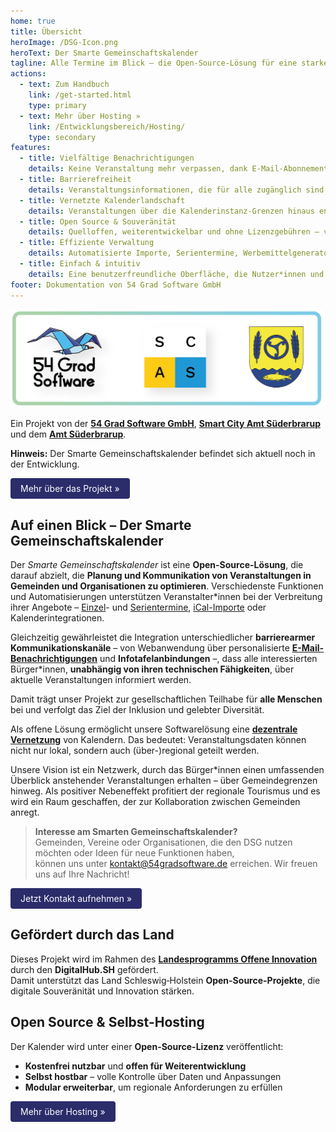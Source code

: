 ```yaml
---
home: true
title: Übersicht
heroImage: /DSG-Icon.png
heroText: Der Smarte Gemeinschaftskalender
tagline: Alle Termine im Blick – die Open-Source-Lösung für eine starke Gemeinschaft
actions:
  - text: Zum Handbuch
    link: /get-started.html
    type: primary
  - text: Mehr über Hosting »
    link: /Entwicklungsbereich/Hosting/
    type: secondary
features:
  - title: Vielfältige Benachrichtigungen
    details: Keine Veranstaltung mehr verpassen, dank E-Mail-Abonnements, Webseiten-Integrationen und mehr.
  - title: Barrierefreiheit
    details: Veranstaltungsinformationen, die für alle zugänglich sind. Inklusiv und benutzerfreundlich mit Kern-UX-Grundlage.
  - title: Vernetzte Kalenderlandschaft
    details: Veranstaltungen über die Kalenderinstanz-Grenzen hinaus entdecken. Die unabhängig geführten Kalender lassen sich miteinander vernetzen.
  - title: Open Source & Souveränität
    details: Quelloffen, weiterentwickelbar und ohne Lizenzgebühren – volle Datenhoheit für Betreiber*innen.
  - title: Effiziente Verwaltung
    details: Automatisierte Importe, Serientermine, Werbemittelgenerator und vieles mehr.
  - title: Einfach & intuitiv
    details: Eine benutzerfreundliche Oberfläche, die Nutzer*innen und Veranstalter*innen gerne benutzen.
footer: Dokumentation von 54 Grad Software GmbH 
---
```


<img src="./DSG-Kooperation.png" alt="Logos der 3 Kooperationspartner" style="width:500px;"> 

Ein Projekt von der [**54 Grad Software GmbH**](https://54gradsoftware.de), [**Smart City Amt Süderbrarup**](https://smartcityamtsuederbrarup.de/) und dem [**Amt Süderbrarup**](https://www.amt-suederbrarup.de/).

**Hinweis:** Der Smarte Gemeinschaftskalender befindet sich aktuell noch in der Entwicklung.

<a href="./Einführung/" style="
  display:inline-block;
  padding:8px 16px;
  background-color:#2b2c6a;
  color:white;
  text-decoration:none;
  border-radius:4px;">Mehr über das Projekt »
</a>

## Auf einen Blick – Der Smarte Gemeinschaftskalender

Der *Smarte Gemeinschaftskalender* ist eine **Open-Source-Lösung**, die darauf abzielt, die **Planung und Kommunikation von Veranstaltungen in Gemeinden und Organisationen zu optimieren**. Verschiedenste Funktionen und Automatisierungen unterstützen Veranstalter\*innen bei der Verbreitung ihrer Angebote – [Einzel](./Terminverwaltung/Einzeltermine/README.md)- und [Serientermine](./Terminverwaltung/Serientermine/README.md), [iCal-Importe](./Terminverwaltung/iCal-Dateien/README.md) oder Kalenderintegrationen.

Gleichzeitig gewährleistet die Integration unterschiedlicher **barrierearmer Kommunikationskanäle** – von Webanwendung über personalisierte [**E-Mail-Benachrichtigungen**](./DSG%20Funktionen/#E-Mail-Benachrichtigungen) und **Infotafelanbindungen** –, dass alle interessierten Bürger\*innen, **unabhängig von ihren technischen Fähigkeiten**, über aktuelle Veranstaltungen informiert werden. 

Damit trägt unser Projekt zur gesellschaftlichen Teilhabe für **alle Menschen** bei und verfolgt das Ziel der Inklusion und gelebter Diversität. 

Als offene Lösung ermöglicht unsere Softwarelösung eine [**dezentrale Vernetzung**](./Einführung/#Föderation-einzelner-Kalenderinstanzen) von Kalendern. Das bedeutet: Veranstaltungsdaten können nicht nur lokal, sondern auch (über-)regional geteilt werden.

Unsere Vision ist ein Netzwerk, durch das Bürger*innen einen umfassenden Überblick anstehender Veranstaltungen erhalten – über Gemeindegrenzen hinweg. Als positiver Nebeneffekt profitiert der regionale Tourismus und es wird ein Raum geschaffen, der zur Kollaboration zwischen Gemeinden anregt.


> **Interesse am Smarten Gemeinschaftskalender?**  
> Gemeinden, Vereine oder Organisationen, die den DSG nutzen möchten oder Ideen für neue Funktionen haben,  
> können uns unter [kontakt@54gradsoftware.de](mailto:kontakt@54gradsoftware.de) erreichen.
> Wir freuen uns auf Ihre Nachricht!

<a href="mailto:kontakt@54gradsoftware.de" style="
  display:inline-block;
  padding:8px 16px;
  background-color:#2b2c6a;
  color:white;
  text-decoration:none;
  border-radius:4px;">Jetzt Kontakt aufnehmen »
</a>

## Gefördert durch das Land

Dieses Projekt wird im Rahmen des [**Landesprogramms Offene Innovation**](https://digitalhub.sh/de/call-for-concept-zum-landesprogramm-offene-innovation)  
durch den **DigitalHub.SH** gefördert.  
Damit unterstützt das Land Schleswig‑Holstein **Open-Source-Projekte**, die digitale Souveränität und Innovation stärken.


## Open Source & Selbst-Hosting

Der Kalender wird unter einer **Open-Source-Lizenz** veröffentlicht:  
- **Kostenfrei nutzbar** und **offen für Weiterentwicklung**  
- **Selbst hostbar** – volle Kontrolle über Daten und Anpassungen  
- **Modular erweiterbar**, um regionale Anforderungen zu erfüllen  

<a href="./Entwicklungsbereich/Hosting/" style="
  display:inline-block;
  padding:8px 16px;
  background-color:#2b2c6a;
  color:white;
  text-decoration:none;
  border-radius:4px;">Mehr über Hosting »
</a>
